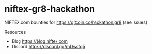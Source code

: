 # niftex-gr8-hackathon

NIFTEX.com bounties for https://gitcoin.co/hackathon/gr8 (see Issues)

Resources
- Blog https://blog.niftex.com
- Discord https://discord.gg/mDwsfq5
